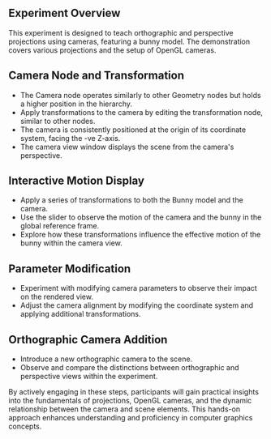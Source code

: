 ## Experiment Overview
This experiment is designed to teach orthographic and perspective projections using cameras, featuring a bunny model. The demonstration covers various projections and the setup of OpenGL cameras.

## Camera Node and Transformation
- The Camera node operates similarly to other Geometry nodes but holds a higher position in the hierarchy.
- Apply transformations to the camera by editing the transformation node, similar to other nodes.
- The camera is consistently positioned at the origin of its coordinate system, facing the -ve Z-axis.
- The camera view window displays the scene from the camera's perspective.

## Interactive Motion Display
- Apply a series of transformations to both the Bunny model and the camera.
- Use the slider to observe the motion of the camera and the bunny in the global reference frame.
- Explore how these transformations influence the effective motion of the bunny within the camera view.

## Parameter Modification
- Experiment with modifying camera parameters to observe their impact on the rendered view.
- Adjust the camera alignment by modifying the coordinate system and applying additional transformations.

## Orthographic Camera Addition
- Introduce a new orthographic camera to the scene.
- Observe and compare the distinctions between orthographic and perspective views within the experiment.

By actively engaging in these steps, participants will gain practical insights into the fundamentals of projections, OpenGL cameras, and the dynamic relationship between the camera and scene elements. This hands-on approach enhances understanding and proficiency in computer graphics concepts.